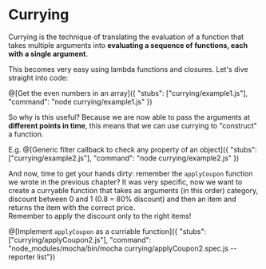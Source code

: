# Currying
Currying is the technique of translating the evaluation of a function that takes multiple arguments into **evaluating a sequence of functions, each with a single argument**.

This becomes very easy using lambda functions and closures. Let's dive straight into code:

@[Get the even numbers in an array]({ "stubs": ["currying/example1.js"], "command": "node currying/example1.js" })

So why is this useful? Because we are now able to pass the arguments at **different points in time**, this means that we can use currying to "construct" a function.

E.g.
@[Generic filter callback to check any property of an object]({ "stubs": ["currying/example2.js"], "command": "node currying/example2.js" })

And now, time to get your hands dirty: remember the `applyCoupon` function we wrote in the previous chapter? It was very specific, now we want to create a curryable function that takes as arguments (in this order) category, discount between 0 and 1 (0.8 = 80% discount) and then an item and returns the item with the correct price.  
Remember to apply the discount only to the right items!

@[Implement `applyCoupon` as a curriable function]({ "stubs": ["currying/applyCoupon2.js"], "command": "node_modules/mocha/bin/mocha currying/applyCoupon2.spec.js --reporter list"})
